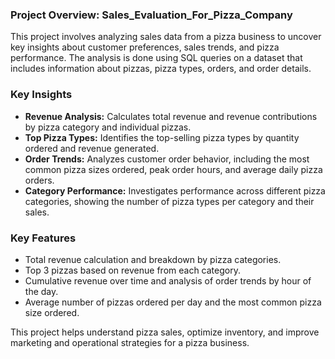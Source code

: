 
### Project Overview: Sales_Evaluation_For_Pizza_Company

This project involves analyzing sales data from a pizza business to uncover key insights about customer preferences, sales trends, and pizza performance. The analysis is done using SQL queries on a dataset that includes information about pizzas, pizza types, orders, and order details.

### Key Insights

- **Revenue Analysis:** Calculates total revenue and revenue contributions by pizza category and individual pizzas.
- **Top Pizza Types:** Identifies the top-selling pizza types by quantity ordered and revenue generated.
- **Order Trends:** Analyzes customer order behavior, including the most common pizza sizes ordered, peak order hours, and average daily pizza orders.
- **Category Performance:** Investigates performance across different pizza categories, showing the number of pizza types per category and their sales.

### Key Features

- Total revenue calculation and breakdown by pizza categories.
- Top 3 pizzas based on revenue from each category.
- Cumulative revenue over time and analysis of order trends by hour of the day.
- Average number of pizzas ordered per day and the most common pizza size ordered.

This project helps understand pizza sales, optimize inventory, and improve marketing and operational strategies for a pizza business.
